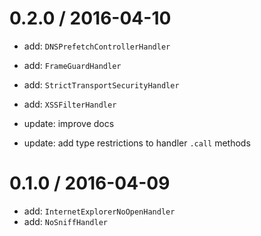 0.2.0 / 2016-04-10
==================

- add: `DNSPrefetchControllerHandler`
- add: `FrameGuardHandler`
- add: `StrictTransportSecurityHandler`
- add: `XSSFilterHandler`

- update: improve docs
- update: add type restrictions to handler `.call` methods

0.1.0 / 2016-04-09
==================

- add: `InternetExplorerNoOpenHandler`
- add: `NoSniffHandler`
